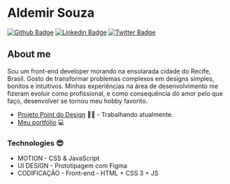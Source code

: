 <!--
**aldemirsouza/aldemirsouza** is a ✨ _special_ ✨ repository because its `README.md` (this file) appears on your GitHub profile.
-->

# Aldemir Souza

[![Github Badge](https://img.shields.io/badge/-Github-000?style=flat-square&logo=Github&logoColor=white&link=https://github.com/aldemirsouza)](https://github.com/aldemirsouza)
[![Linkedin Badge](https://img.shields.io/badge/-LinkedIn-blue?style=flat-square&logo=Linkedin&logoColor=white&link=https://www.linkedin.com/in/aldemirsouza/)](https://www.linkedin.com/in/fagnerpsantos/)
[![Twitter Badge](https://img.shields.io/badge/-Twitter-1ca0f1?style=flat-square&labelColor=1ca0f1&logo=twitter&logoColor=white&link=https://twitter.com/aldemmir17b)](https://twitter.com/aldemmir17b)

## About me
Sou um front-end developer morando na ensolarada cidade do Recife, Brasil. Gosto de transformar problemas complexos em designs simples, bonitos e intuitivos. Minhas experiências na área de desenvolvimento me fizeram evoluir como profissional, e como consequência do amor pelo que faço, desenvolver se tornou meu hobby favorito.

- [Projeto Point do Design](https://www.pointdodesign.com.br/) ✍🏼 - Trabalhando atualmente.
- [Meu portfólio](https://aldemirsouza.github.io/portfolio/) 💻

### Technologies :sunglasses:
* MOTION - CSS & JavaScript
* UI DESIGN - Prototipagem com Figma
* CODIFICAÇÃO - Front-end - HTML + CSS 3 + JS
